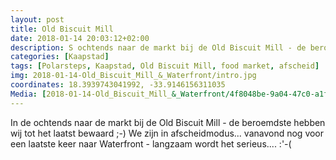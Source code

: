 ```yaml
---
layout: post
title: Old Biscuit Mill
date: 2018-01-14 20:03:12+02:00
description: S ochtends naar de markt bij de Old Biscuit Mill - de beroemdste hebben wij tot het laatst bewaard ;-) 
categories: [Kaapstad]
tags: [Polarsteps, Kaapstad, Old Biscuit Mill, food market, afscheid]
img: 2018-01-14-Old_Biscuit_Mill_&_Waterfront/intro.jpg
coordinates: 18.3939743041992, -33.9146156311035
Media: [2018-01-14-Old_Biscuit_Mill_&_Waterfront/4f8048be-9a04-47c0-a1f2-ca070505ae91_large_image.jpg, 2018-01-14-Old_Biscuit_Mill_&_Waterfront/8009730e-6eb2-41d1-a22a-6bb91193fe4c_large_image.jpg, 2018-01-14-Old_Biscuit_Mill_&_Waterfront/6a33cd60-d037-420b-959c-b43bf2848ddd_large_image.jpg, 2018-01-14-Old_Biscuit_Mill_&_Waterfront/3217a808-3bf3-47d7-b752-a95584d9a4a7_large_image.jpg, 2018-01-14-Old_Biscuit_Mill_&_Waterfront/8498e579-f1a9-461d-9d7d-3235cef58ee8_large_image.jpg, 2018-01-14-Old_Biscuit_Mill_&_Waterfront/63984845-1d0f-48b1-a12e-ef3a4606acf2_large_image.jpg]
---
```

In de ochtends naar de markt bij de Old Biscuit Mill - de beroemdste hebben wij tot het laatst bewaard ;-)
We zijn in afscheidmodus... vanavond nog voor een laatste keer naar Waterfront - langzaam wordt het serieus.... :'-( 
